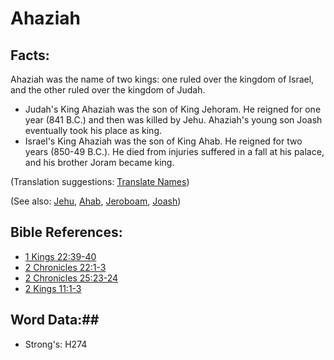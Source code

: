 # Ahaziah #

## Facts: ##

Ahaziah was the name of two kings: one ruled over the kingdom of Israel, and the other ruled over the kingdom of Judah.

* Judah's King Ahaziah was the son of King Jehoram. He reigned for one year (841 B.C.) and then was killed by Jehu. Ahaziah's young son Joash eventually took his place as king.
* Israel's King Ahaziah was the son of King Ahab. He reigned for two years (850-49 B.C.). He died from injuries suffered in a fall at his palace, and his brother Joram became king.

(Translation suggestions: [Translate Names](rc://en/ta/man/translate/translate-names))

(See also: [Jehu](jehu.md), [Ahab](ahab.md), [Jeroboam](jeroboam.md), [Joash](joash.md))

## Bible References: ##
* [1 Kings 22:39-40](rc://en/tn/help/1ki/22/39)
* [2 Chronicles 22:1-3](rc://en/tn/help/2ch/22/01)
* [2 Chronicles 25:23-24](rc://en/tn/help/2ch/25/23)
* [2 Kings 11:1-3](rc://en/tn/help/2ki/11/01)

## Word Data:##

* Strong's: H274
